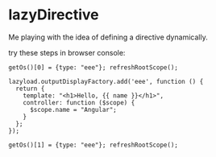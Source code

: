 lazyDirective
=============

Me playing with the idea of defining a directive dynamically.

try these steps in browser console:
```
getOs()[0] = {type: "eee"}; refreshRootScope();
```
```
lazyload.outputDisplayFactory.add('eee', function () {
  return {
    template: "<h1>Hello, {{ name }}</h1>",
    controller: function ($scope) {
      $scope.name = "Angular";
    }
  };
});
```
```
getOs()[1] = {type: "eee"}; refreshRootScope();
```
